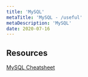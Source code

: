 ```yaml
---
title: 'MySQL'
metaTitle: 'MySQL - /useful'
metaDescription: 'MySQL'
date: 2020-07-16
---
```


## Resources

[MySQL Cheatsheet](https://en.wikibooks.org/wiki/MySQL/CheatSheet)
